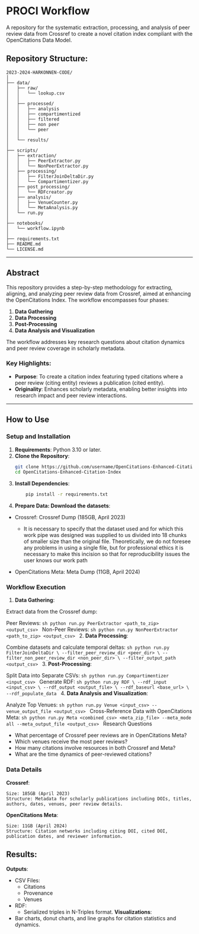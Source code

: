 # PROCI Workflow

A repository for the systematic extraction, processing, and analysis of peer review data from Crossref to create a novel citation index compliant with the OpenCitations Data Model.

## Repository Structure:
```
2023-2024-HARKONNEN-CODE/
│
├── data/
│   ├── raw/
│   │   └── lookup.csv
│   │    
│   ├── processed/
│   │   ├── analysis
│   │   ├── compartimentized
│   │   ├── filtered
│   │   ├── non peer
│   │   └── peer
│   │  
│   └── results/
│
├── scripts/
│   ├── extraction/
│   │   ├── PeerExtractor.py
│   │   └── NonPeerExtractor.py
│   ├── processing/
│   │   ├── FilterJoinDeltaDir.py
│   │   └── Compartimentizer.py
│   ├── post_processing/
│   │   └── RDFcreator.py
│   ├── analysis/
│   │   ├── VenueCounter.py
│   │   └── MetaAnalysis.py
│   └── run.py
│
├── notebooks/
│   └── workflow.ipynb
│
├── requirements.txt
├── README.md
└── LICENSE.md
```

---

## Abstract

This repository provides a step-by-step methodology for extracting, aligning, and analyzing peer review data from Crossref, aimed at enhancing the OpenCitations Index. The workflow encompasses four phases:

1. **Data Gathering**
2. **Data Processing**
3. **Post-Processing**
4. **Data Analysis and Visualization**

The workflow addresses key research questions about citation dynamics and peer review coverage in scholarly metadata.

### Key Highlights:
- **Purpose**: To create a citation index featuring typed citations where a peer review (citing entity) reviews a publication (cited entity).
- **Originality**: Enhances scholarly metadata, enabling better insights into research impact and peer review interactions.

---

## How to Use

### Setup and Installation

1. **Requirements**: Python 3.10 or later.
2. **Clone the Repository**:
   ```bash
   git clone https://github.com/username/OpenCitations-Enhanced-Citation-Index
   cd OpenCitations-Enhanced-Citation-Index

3. **Install Dependencies**:
    ```sh
        pip install -r requirements.txt
    ```
4. **Prepare Data: Download the datasets**:
- Crossref: Crossref Dump (185GB, April 2023) 
    - It is necessary to specify that the dataset used and for which this work pipe was designed was supplied to us divided into 18 chunks of smaller size than the original file. Theoretically, we do not foresee any problems in using a single file, but for professional ethics it is necessary to make this incision so that for reproducibility issues the user knows our work path

- OpenCitations Meta: Meta Dump (11GB, April 2024)

### Workflow Execution

1. **Data Gathering**:

Extract data from the Crossref dump:

Peer Reviews:
    ```sh
        python run.py PeerExtractor <path_to_zip> <output_csv>
    ```
Non-Peer Reviews:
    ```sh
        python run.py NonPeerExtractor <path_to_zip> <output_csv>
    ```
2. **Data Processing**:

Combine datasets and calculate temporal deltas:
    ```sh
        python run.py FilterJoinDeltaDir \
        --filter_peer_review_dir <peer_dir> \
        --filter_non_peer_review_dir <non_peer_dir> \
        --filter_output_path <output_csv>
    ```
3. **Post-Processing**:

Split Data into Separate CSVs:
    ```sh
        python run.py Compartimentizer <input_csv>
    ```
Generate RDF:
    ```sh
        python run.py RDF \
        --rdf_input <input_csv> \
        --rdf_output <output_file> \
        --rdf_baseurl <base_url> \
        --rdf_populate_data
    ```
4. **Data Analysis and Visualization**:

Analyze Top Venues:
    ```sh
    python run.py Venue <input_csv> --venue_output_file <output_csv>
    ```
Cross-Reference Data with OpenCitations Meta:
    ```sh
        python run.py Meta <combined_csv> <meta_zip_file> --meta_mode all --meta_output_file <output_csv>
    ```
Research Questions

- What percentage of Crossref peer reviews are in OpenCitations Meta?
- Which venues receive the most peer reviews?
- How many citations involve resources in both Crossref and Meta?
- What are the time dynamics of peer-reviewed citations?

### Data Details
**Crossref**:

    Size: 185GB (April 2023)
    Structure: Metadata for scholarly publications including DOIs, titles, authors, dates, venues, peer review details.

**OpenCitations Meta**:

    Size: 11GB (April 2024)
    Structure: Citation networks including citing DOI, cited DOI, publication dates, and reviewer information.

## Results:

**Outputs**:

- CSV Files:
  - Citations
  - Provenance
  - Venues
- RDF:
  - Serialized triples in N-Triples format.
**Visualizations**:
- Bar charts, donut charts, and line graphs for citation statistics and dynamics.